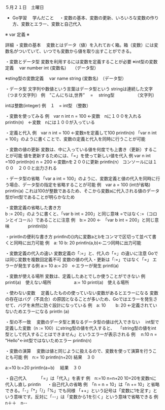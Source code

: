 ５月２１日　土曜日
- Go学習　
学んだこと　
・変数の基本、変数の更新、いろいろな変数の作り方、変数とエラー、変数と自己代入

※ var 定義 ※


詳細
・変数の基本
　変数とはデータ（値）を入れておく箱。箱（変数）には変数名がついていて、いつでも変数から値を取り出すことができる。

・変数とデータ型
変数を利用するには変数を定義することが必要
※int型の変数定義　
 var number int 
    (変数名)　　（データ型）
    
※sting型の変数定義
　var name string
  (変数名)　（データ型）
  
・データ型
文字列や数値という言葉はデータ型という
stringは連続した文字（つまり文字列）
例　”こんにちは,世界”　 = 　string型
　　　　　（文字列）

intは整数(integer)
例　１　= int型
（整数）　　

・変数を使ってみる
例　var n int 
  n = 100 ←変数　nに１００を入れる
  println(n)　←変数　nには１００が入っている
  
・定義と代入
例　var n int = 100 ←変数nを定義して100
  println(n) 
  「var n int = 100」のように書くことで、変数の定義と代入を同時に行うことが可能

・変数の値の更新
変数は、中に入っている値を何度でも上書き（更新）することが可能
値を更新するためには、「=」を使って新しい値を代入
例 var n int =100
   println(n)
   n = 200 ←変数nを２００に更新
   println(n）
  コンソールには１００　２００と出力される

・データ型の省略
「var a int = 100」のように、変数定義と値の代入を同時に行う場合、データ型の指定を省略することが可能
例　var a = 100
  (intが省略)
  println(a)
  これは100が整数であるため、そこから変数aに代入される値のデータ型がint型であることが明らかなため
  
・変数定義の省略した書き方  
b := 200」のように書くと、「var b int = 200」と同じ意味
=ではなく:=（コロンとイコール）であることに注意
例　b:= 200 ←　「var b int = 200」と同じ意味
　　　　printlnl(b)

・printlnの便利な書き方
printlnの()内に変数aとbをコンマで区切って並べて書くと同時に出力可能
例　a: 10
  b: 20
 println(a,b)←二つ同時に出力可能
 
・変数定義の代入の違い
変数定義の「:=」と、代入の「=」の違いに注意
Goでは同じ変数を複数回定義不可
変数の値の代入・更新は「:=」ではなく「=」
エラーが発生する例
a:= 10
a:= 20　←エラーが発生
printl(a)

・変数が使える場所
変数は、定義したあとでしか使うことができない
例　　printl(a)　使えない場所
　　　　　a:= 10
  printl(a)　使える場所
 
・使わない変数
　定義したものの使っていない変数があるとエラーになる
 変数の存在はバグ（不具合）の原因となることが多いため、Goではエラーを発生させて、バグを未然に防ぐ設計になっている
 例　a: 10
  　　b: 20 ←定義されていないためエラーになる
   println (a)
 
・型の不一致
　変数のデータ型と異なるデータ型の値は代入できない
　int型で定義した変数（n := 100）にstring型の値を代入すると、
　「string型の値をint型として代入することはできません」というエラーが表示される
 例　 n:10
    n =  "Hello"←int型ではないためエラー
    println(n)
 
・変数の演算
　変数は値と同じように扱えるので、変数を使って演算を行うことも可能 
例　n:= 10
  println(n+20)
  結果　３０
  
  a:=10
  b:=20
  println(a+b)
 　結果　３０
 
 ・自己代入　
 　　「=」は「代入」を表す
  例　n:=10
    n=n+20 10+20を変数nに代入し直し
    println
 　
 ・自己代入の省略
 例　「n = n + 10」は「n += 10」と省略できる。「-」「*」「/」「%」でも同様
 「++」という記号は「変数に1を足す」という意味です。反対に「--」は「変数から1を引く」という意味で省略できる
 例　n＋＋　n--
 
 
